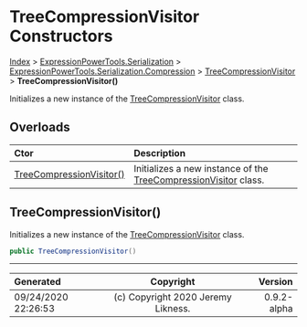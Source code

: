 ﻿# TreeCompressionVisitor Constructors

[Index](../index.md) > [ExpressionPowerTools.Serialization](ExpressionPowerTools.Serialization.a.md) > [ExpressionPowerTools.Serialization.Compression](ExpressionPowerTools.Serialization.Compression.n.md) > [TreeCompressionVisitor](ExpressionPowerTools.Serialization.Compression.TreeCompressionVisitor.cs.md) > **TreeCompressionVisitor()**

Initializes a new instance of the [TreeCompressionVisitor](ExpressionPowerTools.Serialization.Compression.TreeCompressionVisitor.cs.md) class.

## Overloads

| Ctor | Description |
| :-- | :-- |
| [TreeCompressionVisitor()](#treecompressionvisitor) | Initializes a new instance of the [TreeCompressionVisitor](ExpressionPowerTools.Serialization.Compression.TreeCompressionVisitor.cs.md) class. |

## TreeCompressionVisitor()

Initializes a new instance of the [TreeCompressionVisitor](ExpressionPowerTools.Serialization.Compression.TreeCompressionVisitor.cs.md) class.

```csharp
public TreeCompressionVisitor()
```



---

| Generated | Copyright | Version |
| :-- | :-: | --: |
| 09/24/2020 22:26:53 | (c) Copyright 2020 Jeremy Likness. | 0.9.2-alpha |
